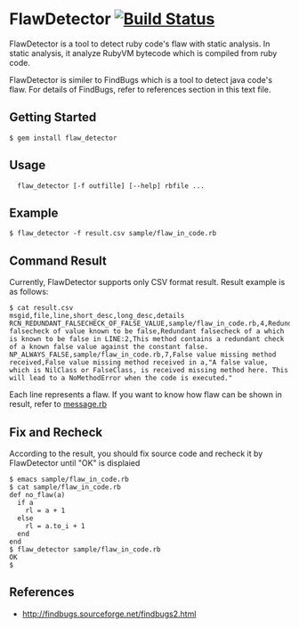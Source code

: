 FlawDetector [![Build Status](https://secure.travis-ci.org/ginriki/flaw_detector.png)][Continuous Integration]
=============
FlawDetector is a tool to detect ruby code's flaw with static analysis.
In static analysis, it analyze RubyVM bytecode which is compiled from ruby code.

FlawDetector is similer to FindBugs which is a tool to detect java code's flaw.
For details of FindBugs, refer to references section in this text file.

[Continuous Integration]: http://travis-ci.org/ginriki/flaw_detector

Getting Started
-------
```shell
$ gem install flaw_detector
```

Usage
-------
```shell
  flaw_detector [-f outfille] [--help] rbfile ...
```

Example
-------
```shell
$ flaw_detector -f result.csv sample/flaw_in_code.rb
```

Command Result
-------
Currently, FlawDetector supports only CSV format result.
Result example is as follows:
```file
$ cat result.csv
msgid,file,line,short_desc,long_desc,details
RCN_REDUNDANT_FALSECHECK_OF_FALSE_VALUE,sample/flaw_in_code.rb,4,Redundant falsecheck of value known to be false,Redundant falsecheck of a which is known to be false in LINE:2,This method contains a redundant check of a known false value against the constant false.
NP_ALWAYS_FALSE,sample/flaw_in_code.rb,7,False value missing method received,False value missing method received in a,"A false value, which is NilClass or FalseClass, is received missing method here. This will lead to a NoMethodError when the code is executed."
```

Each line represents a flaw.
If you want to know how flaw can be shown in result, 
refer to [message.rb](https://github.com/ginriki/flaw_detector/blob/master/lib/flaw_detector/message.rb)

Fix and Recheck
------
According to the result, you should fix source code and recheck it by FlawDetector until "OK" is displaied
```file
$ emacs sample/flaw_in_code.rb
$ cat sample/flaw_in_code.rb
def no_flaw(a)
  if a
    rl = a + 1
  else
    rl = a.to_i + 1
  end
end
$ flaw_detector sample/flaw_in_code.rb
OK
$
```

References
------
 * http://findbugs.sourceforge.net/findbugs2.html
